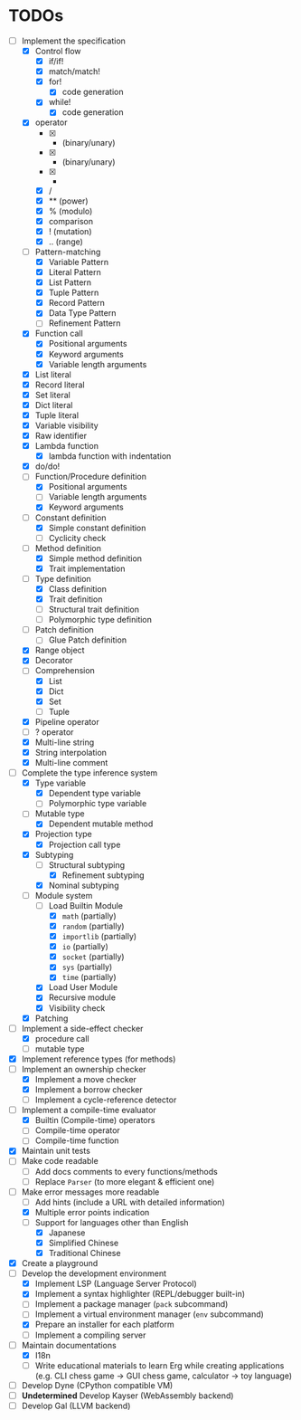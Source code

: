 # TODOs

* [ ] Implement the specification
  * [x] Control flow
    * [x] if/if!
    * [x] match/match!
    * [x] for!
      * [x] code generation
    * [x] while!
      * [x] code generation
  * [x] operator
    * [x] + (binary/unary)
    * [x] - (binary/unary)
    * [x] *
    * [x] /
    * [x] ** (power)
    * [x] % (modulo)
    * [x] comparison
    * [x] ! (mutation)
    * [x] .. (range)
  * [ ] Pattern-matching
    * [x] Variable Pattern
    * [x] Literal Pattern
    * [x] List Pattern
    * [x] Tuple Pattern
    * [x] Record Pattern
    * [x] Data Type Pattern
    * [ ] Refinement Pattern
  * [x] Function call
    * [x] Positional arguments
    * [x] Keyword arguments
    * [x] Variable length arguments
  * [x] List literal
  * [x] Record literal
  * [x] Set literal
  * [x] Dict literal
  * [x] Tuple literal
  * [x] Variable visibility
  * [x] Raw identifier
  * [x] Lambda function
    * [x] lambda function with indentation
  * [x] do/do!
  * [ ] Function/Procedure definition
    * [x] Positional arguments
    * [ ] Variable length arguments
    * [x] Keyword arguments
  * [ ] Constant definition
    * [x] Simple constant definition
    * [ ] Cyclicity check
  * [ ] Method definition
    * [x] Simple method definition
    * [x] Trait implementation
  * [ ] Type definition
    * [x] Class definition
    * [x] Trait definition
    * [ ] Structural trait definition
    * [ ] Polymorphic type definition
  * [ ] Patch definition
    * [ ] Glue Patch definition
  * [x] Range object
  * [x] Decorator
  * [ ] Comprehension
    * [x] List
    * [x] Dict
    * [x] Set
    * [ ] Tuple
  * [x] Pipeline operator
  * [ ] ? operator
  * [x] Multi-line string
  * [x] String interpolation
  * [x] Multi-line comment
* [ ] Complete the type inference system
  * [x] Type variable
    * [x] Dependent type variable
    * [ ] Polymorphic type variable
  * [ ] Mutable type
    * [x] Dependent mutable method
  * [x] Projection type
    * [x] Projection call type
  * [x] Subtyping
    * [ ] Structural subtyping
      * [x] Refinement subtyping
    * [x] Nominal subtyping
  * [ ] Module system
    * [ ] Load Builtin Module
      * [x] `math` (partially)
      * [x] `random` (partially)
      * [x] `importlib` (partially)
      * [x] `io` (partially)
      * [x] `socket` (partially)
      * [x] `sys` (partially)
      * [x] `time` (partially)
    * [x] Load User Module
    * [x] Recursive module
    * [x] Visibility check
  * [x] Patching
* [ ] Implement a side-effect checker
  * [x] procedure call
  * [ ] mutable type
* [x] Implement reference types (for methods)
* [ ] Implement an ownership checker
  * [x] Implement a move checker
  * [x] Implement a borrow checker
  * [ ] Implement a cycle-reference detector
* [ ] Implement a compile-time evaluator
  * [x] Builtin (Compile-time) operators
  * [ ] Compile-time operator
  * [ ] Compile-time function
* [x] Maintain unit tests
* [ ] Make code readable
  * [ ] Add docs comments to every functions/methods
  * [ ] Replace `Parser` (to more elegant & efficient one)
* [ ] Make error messages more readable
  * [ ] Add hints (include a URL with detailed information)
  * [x] Multiple error points indication
  * [ ] Support for languages other than English
    * [x] Japanese
    * [x] Simplified Chinese
    * [x] Traditional Chinese
* [x] Create a playground
* [ ] Develop the development environment
  * [x] Implement LSP (Language Server Protocol)
  * [x] Implement a syntax highlighter (REPL/debugger built-in)
  * [ ] Implement a package manager (`pack` subcommand)
  * [ ] Implement a virtual environment manager (`env` subcommand)
  * [x] Prepare an installer for each platform
  * [ ] Implement a compiling server
* [ ] Maintain documentations
  * [x] I18n
  * [ ] Write educational materials to learn Erg while creating applications (e.g. CLI chess game -> GUI chess game, calculator -> toy language)
* [ ] Develop Dyne (CPython compatible VM)
* [ ] __Undetermined__ Develop Kayser (WebAssembly backend)
* [ ] Develop Gal (LLVM backend)
